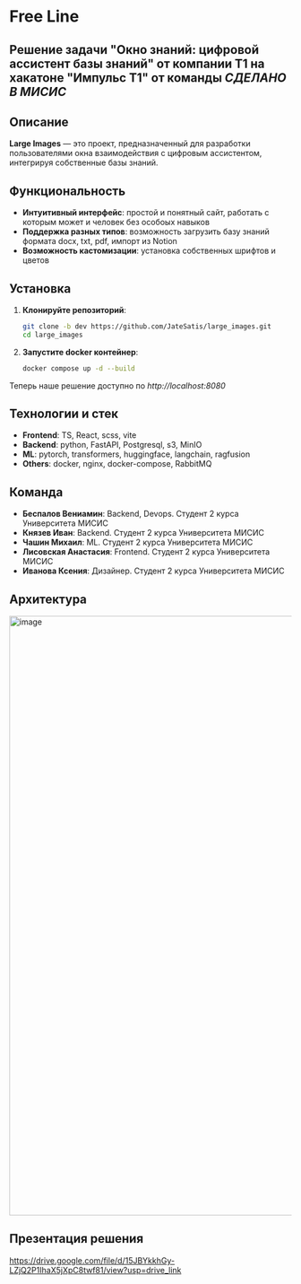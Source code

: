 # Free Line
## Решение задачи "Окно знаний: цифровой ассистент базы знаний" от компании T1 на хакатоне "Импульс Т1" от команды *СДЕЛАНО В МИСИС*

## Описание

**Large Images** — это проект, предназначенный для разработки пользователями окна взаимодействия с цифровым ассистентом, интегрируя собственные базы знаний.

## Функциональность

- **Интуитивный интерфейс**: простой и понятный сайт, работать с которым может и человек без особоых навыков
- **Поддержка разных типов**: возможность загрузить базу знаний формата docx, txt, pdf, импорт из Notion
- **Возможность кастомизации**: установка собственных шрифтов и цветов

## Установка

1. **Клонируйте репозиторий**:

   ```bash
   git clone -b dev https://github.com/JateSatis/large_images.git
   cd large_images
2. **Запустите docker контейнер**:
   ```bash
   docker compose up -d --build
Теперь наше решение доступно по *http://localhost:8080*

## Технологии и стек
- **Frontend**: TS, React, scss, vite
- **Backend**: python, FastAPI, Postgresql, s3, MinIO
- **ML**: pytorch, transformers, huggingface, langchain, ragfusion
- **Others**: docker, nginx, docker-compose, RabbitMQ

## Команда
- **Беспалов Вениамин**: Backend, Devops. Студент 2 курса Университета МИСИС
- **Князев Иван**: Backend. Студент 2 курса Университета МИСИС
- **Чашин Михаил**: ML. Студент 2 курса Университета МИСИС
- **Лисовская Анастасия**: Frontend. Студент 2 курса Университета МИСИС
- **Иванова Ксения**: Дизайнер. Студент 2 курса Университета МИСИС

## Архитектура
<img width="1069" alt="image" src="https://github.com/user-attachments/assets/22bc0810-d2b7-4ee6-8cd2-8bb3d53fee78" />


## Презентация решения
https://drive.google.com/file/d/15JBYkkhGy-LZjQ2P1IhaX5jXpC8twf81/view?usp=drive_link
